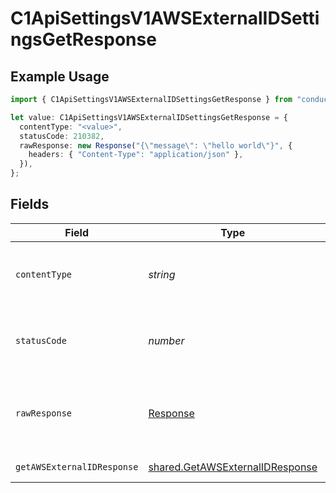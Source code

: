 # C1ApiSettingsV1AWSExternalIDSettingsGetResponse

## Example Usage

```typescript
import { C1ApiSettingsV1AWSExternalIDSettingsGetResponse } from "conductorone-sdk-typescript/sdk/models/operations";

let value: C1ApiSettingsV1AWSExternalIDSettingsGetResponse = {
  contentType: "<value>",
  statusCode: 210382,
  rawResponse: new Response("{\"message\": \"hello world\"}", {
    headers: { "Content-Type": "application/json" },
  }),
};
```

## Fields

| Field                                                                                     | Type                                                                                      | Required                                                                                  | Description                                                                               |
| ----------------------------------------------------------------------------------------- | ----------------------------------------------------------------------------------------- | ----------------------------------------------------------------------------------------- | ----------------------------------------------------------------------------------------- |
| `contentType`                                                                             | *string*                                                                                  | :heavy_check_mark:                                                                        | HTTP response content type for this operation                                             |
| `statusCode`                                                                              | *number*                                                                                  | :heavy_check_mark:                                                                        | HTTP response status code for this operation                                              |
| `rawResponse`                                                                             | [Response](https://developer.mozilla.org/en-US/docs/Web/API/Response)                     | :heavy_check_mark:                                                                        | Raw HTTP response; suitable for custom response parsing                                   |
| `getAWSExternalIDResponse`                                                                | [shared.GetAWSExternalIDResponse](../../../sdk/models/shared/getawsexternalidresponse.md) | :heavy_minus_sign:                                                                        | Successful response                                                                       |